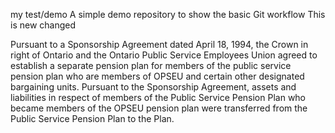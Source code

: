 my test/demo
A simple demo repository to show the basic Git workflow
This is new changed

Pursuant to a Sponsorship Agreement dated April 18, 1994, the Crown in right of Ontario and the Ontario Public Service Employees Union agreed to establish a separate pension plan for members of the public service pension plan who are members of OPSEU and certain other designated bargaining units. Pursuant to the Sponsorship Agreement, assets and liabilities in respect of members of the Public Service Pension Plan who became members of the OPSEU pension plan were transferred from the Public Service Pension Plan to the Plan.
